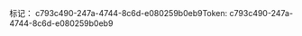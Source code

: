<span data-ttu-id="8525f-101">标记： c793c490-247a-4744-8c6d-e080259b0eb9</span><span class="sxs-lookup"><span data-stu-id="8525f-101">Token: c793c490-247a-4744-8c6d-e080259b0eb9</span></span>